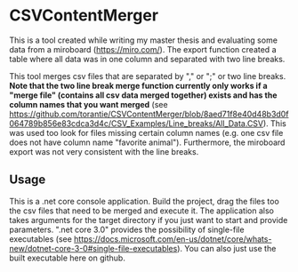 # CSVContentMerger
This is a tool created while writing my master thesis and evaluating some data from a miroboard (https://miro.com/). The export function created a table where all data was in one column and separated with two line breaks. 

This tool merges csv files that are separated by "," or ";" or two line breaks. **Note that the two line break merge function currently only works if a "merge file" (contains all csv data merged together) exists and has the column names that you want merged** (see https://github.com/torantie/CSVContentMerger/blob/8aed71f8e40d48b3d0f064789b856e83cdca3d4c/CSV_Examples/Line_breaks/All_Data.CSV). This was used too look for files missing certain column names (e.g. one csv file does not have column name "favorite animal"). Furthermore, the miroboard export was not very consistent with the line breaks.

## Usage
This is a .net core console application. Build the project, drag the files too the csv files that need to be merged and execute it. The application also takes arguments for the target directory if you just want to start and provide parameters. ".net core 3.0" provides the possibility of single-file executables (see https://docs.microsoft.com/en-us/dotnet/core/whats-new/dotnet-core-3-0#single-file-executables). You can also just use the built executable here on github.

